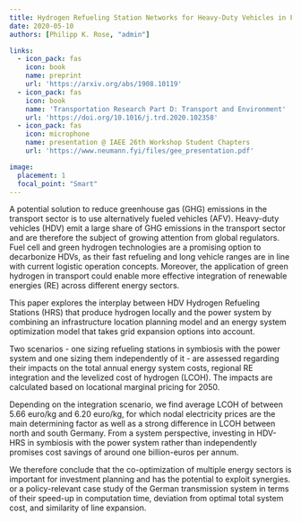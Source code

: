 ```yaml
---
title: Hydrogen Refueling Station Networks for Heavy-Duty Vehicles in Future Power Systems
date: 2020-05-10
authors: [Philipp K. Rose, "admin"]

links:
  - icon_pack: fas
    icon: book
    name: preprint
    url: 'https://arxiv.org/abs/1908.10119'
  - icon_pack: fas
    icon: book
    name: 'Transportation Research Part D: Transport and Environment'
    url: 'https://doi.org/10.1016/j.trd.2020.102358'
  - icon_pack: fas
    icon: microphone
    name: presentation @ IAEE 26th Workshop Student Chapters
    url: 'https://www.neumann.fyi/files/gee_presentation.pdf'

image:
  placement: 1
  focal_point: "Smart"
---
```


 A potential solution to reduce greenhouse gas (GHG) emissions in the transport sector is to use alternatively fueled vehicles (AFV). Heavy-duty vehicles (HDV) emit a large share of GHG emissions in the transport sector and are therefore the subject of growing attention from global regulators. Fuel cell and green hydrogen technologies are a promising option to decarbonize HDVs, as their fast refueling and long vehicle ranges are in line with current logistic operation concepts. Moreover, the application of green hydrogen in transport could enable more effective integration of renewable energies (RE) across different energy sectors.
 
 This paper explores the interplay between HDV Hydrogen Refueling Stations (HRS) that produce hydrogen locally and the power system by combining an infrastructure location planning model and an energy system optimization model that takes grid expansion options into account.
 
 Two scenarios - one sizing refueling stations in symbiosis with the power system and one sizing them independently of it - are assessed regarding their impacts on the total annual energy system costs, regional RE integration and the levelized cost of hydrogen (LCOH). The impacts are calculated based on locational marginal pricing for 2050. 
 
 Depending on the integration scenario, we find average LCOH of between 5.66 euro/kg and 6.20 euro/kg, for which nodal electricity prices are the main determining factor as well as a strong difference in LCOH between north and south Germany. From a system perspective, investing in HDV-HRS in symbiosis with the power system rather than independently promises cost savings of around one billion-euros per annum.
 
 We therefore conclude that the co-optimization of multiple energy sectors is important for investment planning and has the potential to exploit synergies. or a policy-relevant case study of the German transmission system in terms of their speed-up in computation time, deviation from optimal total system cost, and similarity of line expansion.
